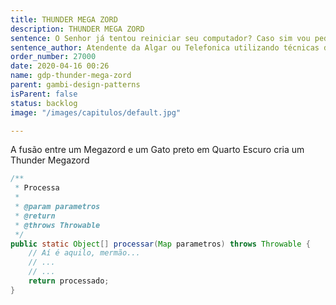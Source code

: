 ```yaml
---
title: THUNDER MEGA ZORD
description: THUNDER MEGA ZORD
sentence: O Senhor já tentou reiniciar seu computador? Caso sim vou pedir que desligue seu modem e religue novamente...
sentence_author: Atendente da Algar ou Telefonica utilizando técnicas de TelePOG
order_number: 27000
date: 2020-04-16 00:26
name: gdp-thunder-mega-zord
parent: gambi-design-patterns
isParent: false
status: backlog
image: "/images/capitulos/default.jpg"

---
```

A fusão entre um Megazord e um Gato preto em Quarto Escuro cria um Thunder Megazord

```java
/**
 * Processa
 *
 * @param parametros
 * @return
 * @throws Throwable
 */
public static Object[] processar(Map parametros) throws Throwable {
    // Aí é aquilo, mermão...
    // ...
    // ...
    return processado;
}
```
